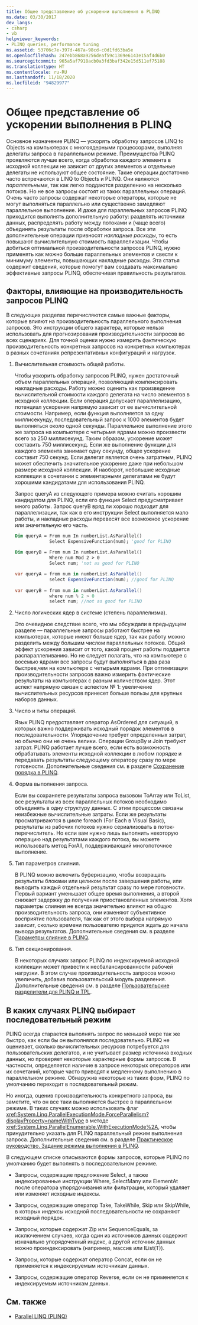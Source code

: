 ```yaml
---
title: Общее представление об ускорении выполнения в PLINQ
ms.date: 03/30/2017
dev_langs:
- csharp
- vb
helpviewer_keywords:
- PLINQ queries, performance tuning
ms.assetid: 53706c7e-397d-467a-98cd-c0d1fd63ba5e
ms.openlocfilehash: 247ebb868a9256deaf59c1369e6143e15af4d6b0
ms.sourcegitcommit: 965a5af7918acb0a3fd3baf342e15d511ef75188
ms.translationtype: HT
ms.contentlocale: ru-RU
ms.lasthandoff: 11/18/2020
ms.locfileid: "94829977"
---
```

# <a name="understanding-speedup-in-plinq"></a>Общее представление об ускорении выполнения в PLINQ
Основное назначение PLINQ — ускорять обработку запросов LINQ to Objects на компьютерах с многоядерными процессорами, выполняя делегаты запроса в параллельном режиме. Преимущества PLINQ проявляются лучше всего, когда обработка каждого элемента в исходной коллекции не зависит от других элементов и отдельные делегаты не используют общее состояние. Такие операции достаточно часто встречаются в LINQ to Objects и PLINQ. Они являются *параллельными*, так как легко поддаются разделению на несколько потоков. Но не все запросы состоят из таких параллельных операций. Очень часто запросы содержат некоторые операторы, которые не могут выполняться параллельно или существенно замедляют параллельное выполнение. И даже для параллельных запросов PLINQ приходится выполнять дополнительную работу: разделять источники данных, распределять работу между потоками и (чаще всего) объединять результаты после обработки запроса. Все эти дополнительные операции привносят *накладные расходы*, то есть повышают вычислительную стоимость параллелизации. Чтобы добиться оптимальной производительности запросов PLINQ, нужно применять как можно больше параллельных элементов и свести к минимуму элементы, повышающих накладные расходы. Эта статья содержит сведения, которые помогут вам создавать максимально эффективные запросы PLINQ, обеспечивая правильность результатов.  
  
## <a name="factors-that-impact-plinq-query-performance"></a>Факторы, влияющие на производительность запросов PLINQ  
 В следующих разделах перечисляются самые важные факторы, которые влияют на производительность параллельного выполнения запросов. Это инструкции общего характера, которые нельзя использовать для прогнозирования производительности запросов во всех сценариях. Для точной оценки нужно измерить фактическую производительность конкретных запросов на конкретных компьютерах в разных сочетаниях репрезентативных конфигураций и нагрузок.  
  
1. Вычислительная стоимость общей работы.  
  
     Чтобы ускорить обработку запросов PLINQ, нужен достаточный объем параллельных операций, позволяющий компенсировать накладные расходы. Работу можно оценить как произведение вычислительной стоимости каждого делегата на число элементов в исходной коллекции. Если операция допускает параллелизацию, потенциал ускорения напрямую зависит от ее вычислительной стоимости. Например, если функция выполняется за одну миллисекунду, последовательный запрос к 1000 элементов будет выполняться около одной секунды. Параллельное выполнение этого же запроса на компьютере с четырьмя ядрами можно произвести всего за 250 миллисекунд. Таким образом, ускорение может составить 750 миллисекунд. Если же выполнение функции для каждого элемента занимает одну секунду, общее ускорение составит 750 секунд. Если делегат является очень затратным, PLINQ может обеспечить значительное ускорение даже при небольшом размере исходной коллекции. И наоборот, небольшие исходные коллекции в сочетании с элементарными делегатами не будут хорошими кандидатами для использования PLINQ.  
  
     Запрос queryA из следующего примера можно считать хорошим кандидатом для PLINQ, если его функция Select предусматривает много работы. Запрос queryB вряд ли хорошо подходит для параллелизации, так как в его инструкции Select выполняется мало работы, и накладные расходы перевесят все возможное ускорение или значительную его часть.  
  
    ```vb  
    Dim queryA = From num In numberList.AsParallel()  
                 Select ExpensiveFunction(num); 'good for PLINQ  
  
    Dim queryB = From num In numberList.AsParallel()  
                 Where num Mod 2 > 0  
                 Select num; 'not as good for PLINQ  
    ```  
  
    ```csharp  
    var queryA = from num in numberList.AsParallel()  
                 select ExpensiveFunction(num); //good for PLINQ  
  
    var queryB = from num in numberList.AsParallel()  
                 where num % 2 > 0  
                 select num; //not as good for PLINQ  
    ```  
  
2. Число логических ядер в системе (степень параллелизма).  
  
     Это очевидное следствие всего, что мы обсуждали в предыдущем разделе — параллельные запросы работают быстрее на компьютерах, которые имеют больше ядер, так как работу можно разделить между большим числом параллельных потоков. Общий эффект ускорения зависит от того, какой процент работы поддается распараллеливанию. Но не следует полагать, что на компьютере с восемью ядрами все запросы будут выполняться в два раза быстрее,чем на компьютере с четырьмя ядрами. При оптимизации производительности запросов важно измерить фактические результаты на компьютерах с разным количеством ядер. Этот аспект напрямую связан с аспектом № 1: увеличение вычислительных ресурсов принесет больше пользы для крупных наборов данных.  
  
3. Число и типы операций.  
  
     Язык PLINQ предоставляет оператор AsOrdered для ситуаций, в которых важно поддерживать исходный порядок элементов в последовательности. Упорядочение требует определенных затрат, но обычно они не очень велики. Операции GroupBy и Join требуют затрат. PLINQ работает лучше всего, если есть возможность обрабатывать элементы исходной коллекции в любом порядке и передавать результаты следующему оператору сразу по мере готовности. Дополнительные сведения см. в разделе [Сохранение порядка в PLINQ](order-preservation-in-plinq.md).  
  
4. Форма выполнения запроса.  
  
     Если вы сохраняете результаты запроса вызовом ToArray или ToList, все результаты из всех параллельных потоков необходимо объединять в одну структуру данных. С этим процессом связаны неизбежные вычислительные затраты. Если же результаты просматриваются в цикле foreach (For Each в Visual Basic), результаты из рабочих потоков нужно сериализовать в поток-перечислитель. Но если вам нужно лишь выполнить некоторую операцию над результатами каждого потока, вы можете использовать метод ForAll, поддерживающий многопоточное выполнение.  
  
5. Тип параметров слияния.  
  
     В PLINQ можно включить буферизацию, чтобы возвращать результаты блоками или целиком после завершения работы, или выводить каждый отдельный результат сразу по мере готовности. Первый вариант уменьшает общее время выполнения, а второй снижает задержку до получения приостановленных элементов.  Хотя параметры слияния не всегда значительно влияют на общую производительность запроса, они изменяют субъективное восприятие пользователя, так как от этого выбора напрямую зависит, сколько времени пользователю придется ждать до начала вывода результатов. Дополнительные сведения см. в разделе [Параметры слияние в PLINQ](merge-options-in-plinq.md).  
  
6. Тип секционирования.  
  
     В некоторых случаях запрос PLINQ по индексируемой исходной коллекции может привести к несбалансированности рабочей нагрузки. В этом случае производительность запросов можно увеличить, добавив пользовательский модуль разделения. Дополнительные сведения см. в разделе [Пользовательские разделители для PLINQ и TPL](custom-partitioners-for-plinq-and-tpl.md).  
  
## <a name="when-plinq-chooses-sequential-mode"></a>В каких случаях PLINQ выбирает последовательный режим  
 PLINQ всегда старается выполнять запрос по меньшей мере так же быстро, как если бы он выполнялся последовательно. PLINQ не оценивает, сколько вычислительных ресурсов потребуется для пользовательских делегатов, и не учитывает размер источника входных данных, но проверяет некоторые характерные формы запросов. В частности, определяется наличие в запросе некоторых операторов или их сочетаний, которые часто приводят к медленному выполнению в параллельном режиме. Обнаружив некоторые из таких форм, PLINQ по умолчанию переходит в последовательный режим.  
  
 Но иногда, оценив производительность конкретного запроса, вы заметите, что он все таки выполняется быстрее в параллельном режиме. В таких случаях можно использовать флаг <xref:System.Linq.ParallelExecutionMode.ForceParallelism?displayProperty=nameWithType> в методе <xref:System.Linq.ParallelEnumerable.WithExecutionMode%2A>, чтобы принудительно указать для PLINQ параллельный режим выполнения запроса. Дополнительные сведения см. в разделе [Практическое руководство. Задание режима выполнения в PLINQ](how-to-specify-the-execution-mode-in-plinq.md).  
  
 В следующем списке описываются формы запросов, которые PLINQ по умолчанию будет выполнять в последовательном режиме.  
  
- Запросы, содержащие предложение Select, а также индексированные инструкции Where, SelectMany или ElementAt после оператора упорядочивания или фильтрации, который удаляет или изменяет исходные индексы.  
  
- Запросы, содержащие оператор Take, TakeWhile, Skip или SkipWhile, в которых индексы исходной последовательности не сохраняют исходный порядок.  
  
- Запросы, которые содержат Zip или SequenceEquals, за исключением случаев, когда один из источников данных содержит изначально упорядоченный индекс, а другой источник данных можно проиндексировать (например, массив или IList(T)).  
  
- Запросы, которые содержат оператор Concat, если он не применяется к индексируемым источникам данных.  
  
- Запросы, содержащие оператор Reverse, если он не применяется к индексируемым источникам данных.  
  
## <a name="see-also"></a>См. также

- [Parallel LINQ (PLINQ)](introduction-to-plinq.md)
